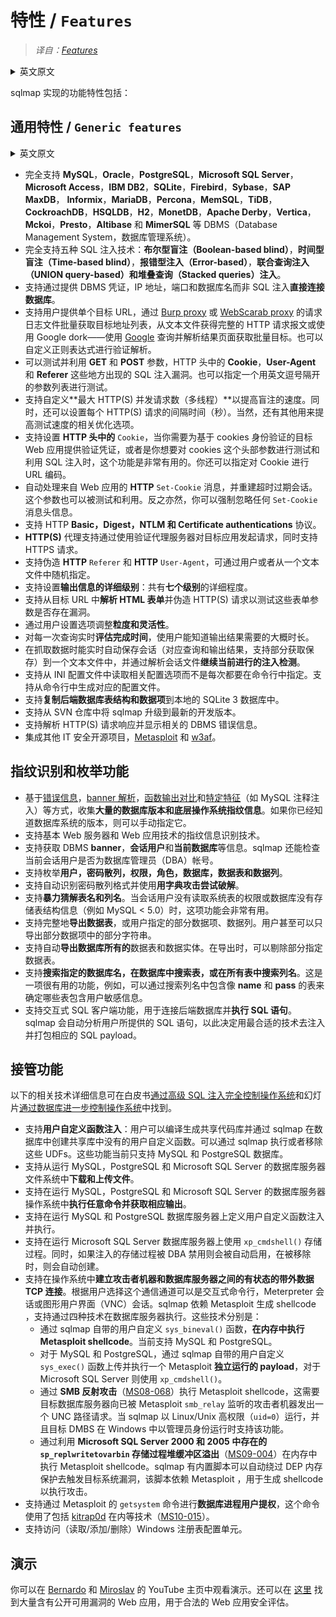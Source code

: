 # 特性 / `Features`

> *译自：[Features](https://github.com/sqlmapproject/sqlmap/wiki/Features)*

<details>
<summary>英文原文</summary>

Features implemented in sqlmap include:

</details>

sqlmap 实现的功能特性包括：

## 通用特性 / `Generic features`

<details>
<summary>英文原文</summary>

* Full support for **MySQL**, **Oracle**, **PostgreSQL**, **Microsoft SQL Server**, **Microsoft Access**, **IBM DB2**, **SQLite**, **Firebird**, **Sybase**, **SAP MaxDB**, **Informix**, **MariaDB**, **Percona**, **MemSQL**, **TiDB**, **CockroachDB**, **HSQLDB**, **H2**, **MonetDB**, **Apache Derby**, **Amazon Redshift**, **Vertica**, **Mckoi**, **Presto**, **Altibase** and **MimerSQL** database management systems.
* Full support for five SQL injection techniques: **boolean-based blind**, **time-based blind**, **error-based**, **UNION query** and **stacked queries**.
* Support to **directly connect to the database** without passing via a SQL injection, by providing DBMS credentials, IP address, port and database name.
* It is possible to provide a single target URL, get the list of targets from [Burp proxy](http://portswigger.net/suite/) or [WebScarab proxy](http://www.owasp.org/index.php/Category:OWASP_WebScarab_Project) requests log files, get the whole HTTP request from a text file or get the list of targets by providing sqlmap with a Google dork which queries [Google](http://www.google.com) search engine and parses its results page. You can also define a regular-expression based scope that is used to identify which of the parsed addresses to test.
* Tests provided **GET** parameters, **POST** parameters, HTTP **Cookie** header values, HTTP **User-Agent** header value and HTTP **Referer** header value to identify and exploit SQL injection vulnerabilities. It is also possible to specify a comma-separated list of specific parameter(s) to test.
* Option to specify the **maximum number of concurrent HTTP(S) requests (multi-threading)** to speed up the blind SQL injection techniques. Vice versa, it is also possible to specify the number of seconds to hold between each HTTP(S) request. Others optimization switches to speed up the exploitation are implemented too.
* **HTTP `Cookie` header** string support, useful when the web application requires authentication based upon cookies and you have such data or in case you just want to test for and exploit SQL injection on such header values. You can also specify to always URL-encode the Cookie.
* Automatically handles **HTTP `Set-Cookie` header** from the application, re-establishing of the session if it expires. Test and exploit on these values is supported too. Vice versa, you can also force to ignore any `Set-Cookie` header.
* HTTP protocol **Basic, Digest, NTLM and Certificate authentications** support.
* **HTTP(S) proxy** support to pass by the requests to the target application that works also with HTTPS requests and with authenticated proxy servers.
* Options to fake the **HTTP `Referer` header** value and the **HTTP `User-Agent` header** value specified by user or randomly selected from a textual file.
* Support to increase the **verbosity level of output messages**: there exist **seven levels** of verbosity.
* Support to **parse HTML forms** from the target URL and forge HTTP(S) requests against those pages to test the form parameters against vulnerabilities.
* **Granularity and flexibility** in terms of both user's switches and features.
* **Estimated time of arrival** support for each query, updated in real time, to provide the user with an overview on how long it will take to retrieve the queries' output.
* Automatically saves the session (queries and their output, even if partially retrieved) on a textual file in real time while fetching the data and **resumes the injection** by parsing the session file.
* Support to read options from a configuration INI file rather than specify each time all of the switches on the command line. Support also to generate a configuration file based on the command line switches provided.
* Support to **replicate the back-end database tables structure and entries** on a local SQLite 3 database.
* Option to update sqlmap to the latest development version from the subversion repository.
* Support to parse HTTP(S) responses and display any DBMS error message to the user.
* Integration with other IT security open source projects, [Metasploit](http://metasploit.com) and [w3af](http://w3af.sourceforge.net).

</details>

* 完全支持 **MySQL**，**Oracle**，**PostgreSQL**，**Microsoft SQL Server**，**Microsoft Access**，**IBM DB2**，**SQLite**，**Firebird**，**Sybase**，**SAP MaxDB**， **Informix**，**MariaDB**，**Percona**，**MemSQL**，**TiDB**，**CockroachDB**，**HSQLDB**，**H2**，**MonetDB**，**Apache Derby**，**Vertica**，**Mckoi**，**Presto**，**Altibase** 和 **MimerSQL** 等 DBMS（Database Management System，数据库管理系统）。
* 完全支持五种 SQL 注入技术：**布尔型盲注（Boolean-based blind）**，**时间型盲注（Time-based blind）**，**报错型注入（Error-based）**，**联合查询注入（UNION query-based）**和**堆叠查询（Stacked queries）注入**。
* 支持通过提供 DBMS 凭证，IP 地址，端口和数据库名而非 SQL 注入**直接连接数据库**。
* 支持用户提供单个目标 URL，通过 [Burp proxy](http://portswigger.net/suite/) 或 [WebScarab proxy](http://www.owasp.org/index.php/Category:OWASP_WebScarab_Project) 的请求日志文件批量获取目标地址列表，从文本文件获得完整的 HTTP 请求报文或使用 Google dork——使用 [Google](http://www.google.com) 查询并解析结果页面获取批量目标。也可以自定义正则表达式进行验证解析。
* 可以测试并利用 **GET** 和 **POST** 参数，HTTP 头中的 **Cookie**，**User-Agent** 和 **Referer** 这些地方出现的 SQL 注入漏洞。也可以指定一个用英文逗号隔开的参数列表进行测试。
* 支持自定义**最大 HTTP(S) 并发请求数（多线程）**以提高盲注的速度。同时，还可以设置每个 HTTP(S) 请求的间隔时间（秒）。当然，还有其他用来提高测试速度的相关优化选项。
* 支持设置 **HTTP 头中的** `Cookie`，当你需要为基于 cookies 身份验证的目标 Web 应用提供验证凭证，或者是你想要对 cookies 这个头部参数进行测试和利用 SQL 注入时，这个功能是非常有用的。你还可以指定对 Cookie 进行 URL 编码。
* 自动处理来自 Web 应用的 **HTTP** `Set-Cookie` 消息，并重建超时过期会话。这个参数也可以被测试和利用。反之亦然，你可以强制忽略任何 `Set-Cookie` 消息头信息。
* 支持 HTTP **Basic，Digest，NTLM 和 Certificate authentications** 协议。
* **HTTP(S)** 代理支持通过使用验证代理服务器对目标应用发起请求，同时支持 HTTPS 请求。
* 支持伪造 **HTTP** `Referer` 和 **HTTP** `User-Agent`，可通过用户或者从一个文本文件中随机指定。
* 支持设置**输出信息的详细级别**：共有**七个级别**的详细程度。
* 支持从目标 URL 中**解析 HTML 表单**并伪造 HTTP(S) 请求以测试这些表单参数是否存在漏洞。
* 通过用户设置选项调整**粒度和灵活性**。
* 对每一次查询实时**评估完成时间**，使用户能知道输出结果需要的大概时长。
* 在抓取数据时能实时自动保存会话（对应查询和输出结果，支持部分获取保存）到一个文本文件中，并通过解析会话文件**继续当前进行的注入检测**。
* 支持从 INI 配置文件中读取相关配置选项而不是每次都要在命令行中指定。支持从命令行中生成对应的配置文件。
* 支持**复制后端数据库表结构和数据项**到本地的 SQLite 3 数据库中。
* 支持从 SVN 仓库中将 sqlmap 升级到最新的开发版本。
* 支持解析 HTTP(S) 请求响应并显示相关的 DBMS 错误信息。
* 集成其他 IT 安全开源项目，[Metasploit](http://metasploit.com) 和 [w3af](http://w3af.sourceforge.net)。

## 指纹识别和枚举功能

* 基于[错误信息](http://bernardodamele.blogspot.com/2007/06/database-management-system-fingerprint.html)，[banner 解析](http://bernardodamele.blogspot.com/2007/06/database-management-system-fingerprint.html)，[函数输出对比](http://bernardodamele.blogspot.com/2007/07/more-on-database-management-system.html)和[特定特征](http://bernardodamele.blogspot.com/2007/07/more-on-database-management-system.html)（如 MySQL 注释注入）等方式，收集**大量的数据库版本和底层操作系统指纹信息**。如果你已经知道数据库系统的版本，则可以手动指定它。
* 支持基本 Web 服务器和 Web 应用技术的指纹信息识别技术。
* 支持获取 DBMS **banner**，**会话用户**和**当前数据库**等信息。sqlmap 还能检查当前会话用户是否为数据库管理员（DBA）帐号。
* 支持枚举**用户，密码散列，权限，角色，数据库，数据表和数据列**。
* 支持自动识别密码散列格式并使用**用字典攻击尝试破解**。
* 支持**暴力猜解表名和列名**。当会话用户没有读取系统表的权限或数据库没有存储表结构信息（例如 MySQL &lt; 5.0）时，这项功能会非常有用。
* 支持完整地**导出数据表**，或用户指定的部分数据项、数据列。用户甚至可以只导出部分数据项中的部分字符串。
* 支持自动**导出数据库所有的**数据表和数据实体。在导出时，可以剔除部分指定数据表。
* 支持**搜索指定的数据库名，在数据库中搜索表，或在所有表中搜索列名**。这是一项很有用的功能，例如，可以通过搜索列名中包含像 **name** 和 **pass** 的表来确定哪些表包含用户敏感信息。
* 支持交互式 SQL 客户端功能，用于连接后端数据库并**执行 SQL 语句**。sqlmap 会自动分析用户所提供的 SQL 语句，以此决定用最合适的技术去注入并打包相应的 SQL payload。

## 接管功能

以下的相关技术详细信息可在白皮书[通过高级 SQL 注入完全控制操作系统](http://www.slideshare.net/inquis/advanced-sql-injection-to-operating-system-full-control-whitepaper-4633857)和幻灯片[通过数据库进一步控制操作系统](http://www.slideshare.net/inquis/expanding-the-control-over-the-operating-system-from-the-database)中找到。

* 支持**用户自定义函数注入**：用户可以编译生成共享代码库并通过 sqlmap 在数据库中创建共享库中没有的用户自定义函数。可以通过 sqlmap 执行或者移除这些 UDFs。这些功能当前只支持 MySQL 和 PostgreSQL 数据库。
* 支持从运行 MySQL，PostgreSQL 和 Microsoft SQL Server 的数据库服务器文件系统中**下载和上传文件**。
* 支持在运行 MySQL，PostgreSQL 和 Microsoft SQL Server 的数据库服务器操作系统中**执行任意命令并获取相应输出**。
* 支持在运行 MySQL 和 PostgreSQL 数据库服务器上定义用户自定义函数注入并执行。
* 支持在运行 Microsoft SQL Server 数据库服务器上使用 `xp_cmdshell()` 存储过程。同时，如果注入的存储过程被 DBA 禁用则会被自动启用，在被移除时，则会自动创建。
* 支持在操作系统中**建立攻击者机器和数据库服务器之间的有状态的带外数据 TCP 连接**。根据用户选择这个通信通道可以是交互式命令行，Meterpreter 会话或图形用户界面（VNC）会话。sqlmap 依赖 Metasploit 生成 shellcode ，支持通过四种技术在数据库服务器执行。这些技术分别是：
  * 通过 sqlmap 自带的用户自定义 `sys_bineval()` 函数，**在内存中执行 Metasploit shellcode**。当前支持 MySQL 和 PostgreSQL。
  * 对于 MySQL 和 PostgreSQL，通过 sqlmap 自带的用户自定义 `sys_exec()` 函数上传并执行一个 Metasploit **独立运行的 payload**，对于 Microsoft SQL Server 则使用 `xp_cmdshell()`。
  * 通过 **SMB 反射攻击**（[MS08-068](http://www.microsoft.com/technet/security/Bulletin/MS08-068.mspx)）执行 Metasploit shellcode，这需要目标数据库服务器向已被 Metasploit `smb_relay` 监听的攻击者机器发出一个 UNC 路径请求。当 sqlmap 以 Linux/Unix 高权限（`uid=0`）运行，并且目标 DMBS 在 Windows 中以管理员身份运行时支持该功能。
  * 通过利用 **Microsoft SQL Server 2000 和 2005 中存在的 **`sp_replwritetovarbin`** 存储过程堆缓冲区溢出**（[MS09-004](http://www.microsoft.com/technet/security/bulletin/ms09-004.mspx)）在内存中执行 Metasploit shellcode。sqlmap 有内置脚本可以自动绕过 DEP 内存保护去触发目标系统漏洞，该脚本依赖 Metasploit ，用于生成 shellcode 以执行攻击。
* 支持通过 Metasploit 的 `getsystem` 命令进行**数据库进程用户提权**，这个命令使用了包括 [kitrap0d](http://archives.neohapsis.com/archives/fulldisclosure/2010-01/0346.html) 在内等技术（[MS10-015](http://www.microsoft.com/technet/security/bulletin/ms10-015.mspx)）。
* 支持访问（读取/添加/删除）Windows 注册表配置单元。

## 演示

你可以在 [Bernardo](http://www.youtube.com/user/inquisb/videos) 和 [Miroslav](http://www.youtube.com/user/stamparm/videos) 的 YouTube 主页中观看演示。还可以在 [这里](http://unconciousmind.blogspot.com/search/label/sqlmap) 找到大量含有公开可用漏洞的 Web 应用，用于合法的 Web 应用安全评估。
